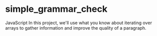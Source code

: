 # simple_grammar_check
JavaScript
In this project, we'll use what you know about iterating over arrays to gather information and improve the quality of a paragraph.

